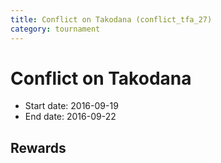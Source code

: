 ```yaml
---
title: Conflict on Takodana (conflict_tfa_27)
category: tournament
---
```

# Conflict on Takodana

  * Start date: 2016-09-19
  * End date: 2016-09-22

## Rewards

